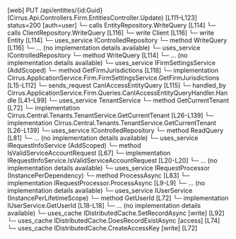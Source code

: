 [web] PUT /api/entities/{id:Guid}  (Cirrus.Api.Controllers.Firm.EntitiesController.Update)  [L111–L123] status=200 [auth=user]
  └─ calls EntityRepository.WriteQuery [L114]
  └─ calls ClientRepository.WriteQuery [L116]
  └─ write Client [L116]
  └─ write Entity [L114]
  └─ uses_service IControlledRepository<Client>
    └─ method WriteQuery [L116]
      └─ ... (no implementation details available)
  └─ uses_service IControlledRepository<Entity>
    └─ method WriteQuery [L114]
      └─ ... (no implementation details available)
  └─ uses_service IFirmSettingsService (AddScoped)
    └─ method GetFirmJurisdictions [L118]
      └─ implementation Cirrus.ApplicationService.Firm.FirmSettingsService.GetFirmJurisdictions [L15-L112]
  └─ sends_request CanIAccessEntityQuery [L115]
    └─ handled_by Cirrus.ApplicationService.Firm.Queries.CanIAccessEntityQueryHandler.Handle [L41–L99]
      └─ uses_service TenantService
        └─ method GetCurrentTenant [L72]
          └─ implementation Cirrus.Central.Tenants.TenantService.GetCurrentTenant [L26-L139]
          └─ implementation Cirrus.Central.Tenants.TenantService.GetCurrentTenant [L26-L139]
      └─ uses_service IControlledRepository<Entity>
        └─ method ReadQuery [L81]
          └─ ... (no implementation details available)
      └─ uses_service IRequestInfoService (AddScoped)
        └─ method IsValidServiceAccountRequest [L67]
          └─ implementation IRequestInfoService.IsValidServiceAccountRequest [L20-L20]
          └─ ... (no implementation details available)
      └─ uses_service IRequestProcessor (InstancePerDependency)
        └─ method ProcessAsync [L83]
          └─ implementation IRequestProcessor.ProcessAsync [L9-L9]
          └─ ... (no implementation details available)
      └─ uses_service IUserService (InstancePerLifetimeScope)
        └─ method GetUserId [L72]
          └─ implementation IUserService.GetUserId [L18-L18]
          └─ ... (no implementation details available)
      └─ uses_cache IDistributedCache.SetRecordAsync [write] [L92]
      └─ uses_cache IDistributedCache.DoesRecordExistAsync [access] [L74]
      └─ uses_cache IDistributedCache.CreateAccessKey [write] [L72]

